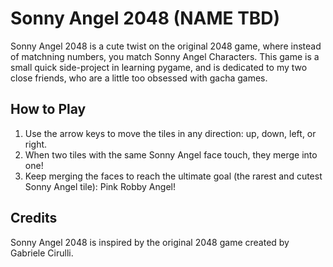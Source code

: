 # Sonny Angel 2048 (NAME TBD)

Sonny Angel 2048 is a cute twist on the original 2048 game, where instead of matchning numbers, you match Sonny Angel Characters. This game is a small quick side-project in learning pygame, and is dedicated to my two close friends, who are a little too obsessed with gacha games.

## How to Play

1. Use the arrow keys to move the tiles in any direction: up, down, left, or right.
2. When two tiles with the same Sonny Angel face touch, they merge into one!
3. Keep merging the faces to reach the ultimate goal (the rarest and cutest Sonny Angel tile): Pink Robby Angel!

## Credits

Sonny Angel 2048 is inspired by the original 2048 game created by Gabriele Cirulli.
